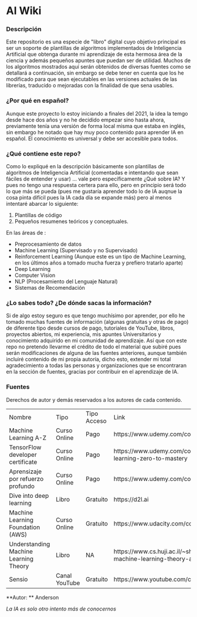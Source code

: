 # AI Wiki

### Descripción

Este repositorio es una especie de "libro" digital cuyo objetivo principal es ser un soporte de plantillas de algoritmos implementados  de Inteligencia Artificial
que obtenga durante mi aprendizaje de esta hermosa área de la ciencia y además pequeños apuntes que puedan ser de utilidad. Muchos de los algoritmos mostrados aquí serán 
obtenidos de diversas fuentes como se detallará a 
continuación, sin embargo se debe tener en cuenta que los he modificado para que sean ejecutables en las versiones actuales de las librerías, traducido o mejoradas con la finalidad de que sena usables.

### ¿Por qué en español?

Aunque este proyecto lo estoy iniciando a finales del 2021, la idea la temgo desde hace dos años y no he decidido empezar sino hasta ahora, previamente tenía una versión 
de forma local misma que estaba en inglés, sin embargo he notado que hay muy poco contenido para aprender IA en español. El conocimiento es universal y debe ser accesible
para todos.

### ¿Qué contiene este repo?

Como lo expliqué en la descripción básicamente son plantillas de algoritmos de Inteligencia Artificial (comentadas e intentando que sean fáciles de entender y usar) ... vale pero  específicamente ¿Qué sobre IA? Y pues no tengo una respuesta certera para ello, pero en principio será todo lo que más se pueda (pues me gustaría aprender todo lo de 
IA auqnue la cosa pinta difícil pues la IA cada día se expande más) pero al menos intentaré abarcar lo siguiente:

1. Plantillas de código
2. Pequeños resumenes teóricos y conceptuales.

En las áreas de :

+ Preprocesamiento de datos
+ Machine Learning (Supervisado y no Supervisado)
+ Reinforcement Learning (Aunque este es un tipo de Machine Learning, en los últimos años a tomado mucha fuerza y prefiero tratarlo aparte)
+ Deep Learning
+ Computer Vision
+ NLP (Procesamiento del Lenguaje Natural)
+ Sistemas de Recomendación

### ¿Lo sabes todo? ¿De dónde sacas la información?

Si de algo estoy seguro es que tengo muchísimo por aprender, por ello he tomado muchas fuentes de información (algunas gratuitas y otras de pago) de diferente tipo desde cursos
de pago, tutoriales de YouTube, libros, proyectos abiertos, mi experiencia, mis apuntes Universitarios y conocimiento adquirido en mi comunidad de aprendizaje. Así que con 
este repo no pretendo llevarme el crédito de todo el material que subiré pues serán modificaciones de alguna de las fuentes anteriores, aunque también incluiré contenido 
de mi propia autoría, dicho esto, extender mi total agradecimiento a todas las personas y organizaciones que se encontraran en la sección de fuentes, gracias por contribuir
en el aprendizaje de IA.

### Fuentes

Derechos de autor y demás reservados a los autores de cada contenido.

<table>
<tr>
  <td>Nombre</td>
  <td>Tipo</td>
  <td>Tipo Acceso</td>
  <td>Link</td>
</tr>
<tr>
  <td>Machine Learning A-Z</td><td>Curso Online</td><td>Pago</td><td>https://www.udemy.com/course/machinelearning-es</td>
</tr>
<tr>
  <td>TensorFlow developer certificate</td><td>Curso Online</td><td>Pago</td><td>https://www.udemy.com/course/tensorflow-developer-certificate-machine-learning-zero-to-mastery</td>
</tr>
<tr>  
<td>Aprensizaje por refuerzo profundo</td><td>Curso Online</td><td>Pago</td><td>https://www.udemy.com/course/aprendizaje-por-refuerzo-profundo</td>
 </tr>
 <tr>
<td>Dive into deep learning</td><td>Libro</td><td>Gratuito</td><td>https://d2l.ai</td>
 </tr>
 <tr>
<td>Machine Learning Foundation (AWS)</td><td>Curso Online</td><td>Gratuito</td><td>https://www.udacity.com/course/aws-machine-learning-foundations--ud065</td>
 </tr>
 <tr>
<td>Understanding Machine Learning Theory</td><td>Libro</td><td>NA</td><td>https://www.cs.huji.ac.il/~shais/UnderstandingMachineLearning/understanding-machine-learning-theory-algorithms.pdf</td>
</tr>
<tr>
<td>Sensio</td><td>Canal YouTube</td><td>Gratuito</td><td>https://www.youtube.com/c/sensio-ia</td>
</tr>
</table>

**Autor: ** Anderson

*La IA es solo otro intento más de conocernos*
